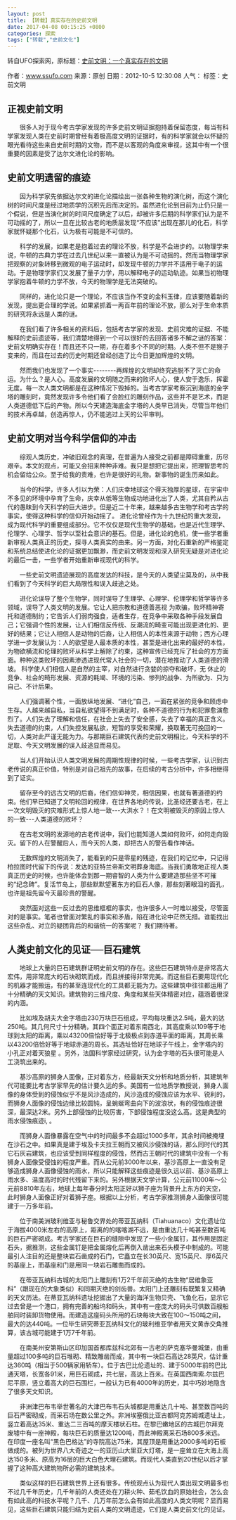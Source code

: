```yaml
---
layout: post
title: 【转载】真实存在的史前文明
date: 2017-04-08 00:15:25 +0800
categories: 探索
tags: ["转载","史前文化"]
---
```


转自UFO探索网，原标题：[史前文明：一个真实存在的文明](http://www.ssufo.com/html/tsfx/528.html)

作者：www.ssufo.com 来源：原创 日期：2012-10-5 12:30:08 人气： 标签：史前文明

## 正视史前文明

　　很多人对于现今考古学家发现的许多史前文明证据抱持着保留态度，每当有科学家发现人类在史前时期曾经有着极高度文明的证据时，有的科学家就会以怀疑的眼光看待这些来自史前时期的文物，而不是以客观的角度来审视，这其中有一个很重要的因素是受了达尔文进化论的影响。

## 史前文明遗留的痕迹

　　因为科学家先依据达尔文的进化论描绘出一张各种生物的演化树，而这个演化树的时间尺度是经过地质学的沉积先后而决定的。虽然进化论到目前为止仍只是一个假说，但是当演化树的时间尺度确定了以后，却被许多后期的科学家们认为是不可动摇的了，所以一旦在比较古老的地质层发现“不应该”出现在那儿的化石，科学家就怀疑那个化石，认为极有可能是不可信的。 

　　科学的发展，如果老是抱着过去的理论不放，科学是不会进步的。以物理学来说，牛顿的古典力学在过去几世纪以来一直被认为是不可动摇的。然而当物理学家把观察的对象转移到微观的电子运动时，却发现牛顿的力学并不适用于电子的运动。于是物理学家们又发展了量子力学，用以解释电子的运动轨迹。如果当初物理学家抱着牛顿的力学不放，今天的物理学是无法突破的。

　　同样的，进化论只是一个理论，不应该当作不变的金科玉律，应该要随着新的发现，提出更合理的学说。如果紧抓着一两百年前的理论不放，那么对于生命本质的研究将永远是人类的谜。  

　　在我们看了许多相关的资料后，包括考古学家的发现、史前灾难的证据、不能解释的史前遗迹等，我们清楚地得到一个可以很好的去回答诸多不解之谜的答案：史前文明确实存在！而且还不只一期，存在着多个不同的时期。人类不但不是猴子变来的，而且在过去的历史时期还曾经创造了比今日更加辉煌的文明。

　　然而我们也发现了一个事实--------再辉煌的文明却终究逃脱不了灭亡的命运。为什么？是人心。高度发展的文明随之而来的败坏人心，使人安于逸乐，挥霍无度。每一次人类文明都是在这种情况下毁掉的。当考古学家考察沉到海底的金字塔的雕刻时，竟然发现许多令他们看了会脸红的雕刻作品，这些并不是艺术，而是人类道德低下后的产物。所以今天建造海底金字塔的人类早已消失，尽管当年他们的技术再卓越，创造再惊人，仍不能逃过上天的公平审判。

## 史前文明对当今科学信仰的冲击

　　综观人类历史，冲破旧观念的真理，在普遍为人接受之前都是障碍重重，历尽艰辛。本文的观点，可能又会招来种种非难。我只是想把它提出来，把理智思考的机会留给公众。至于给我的责难，也许是很好的礼物。新事物的诞生历来如此。

　　当今的科学，许多人引以为荣：人们庆幸地球这个得天独厚的星球，在宇宙中不多见的环境中孕育了生命，庆幸从低等生物成功地进化出了人类，尤其自矜从古代的愚昧到今天科学的巨大进步。但是近二十年来，越来越多古生物学和考古学的事实，使得这种科学的信仰开始动摇了。 进化论曾经作为十九世纪的重大发现，成为现代科学的重要组成部分。它不仅仅是现代生物学的基础，也是近代生理学、伦理学、心理学、哲学以至社会意识的基石。但是，进化论的危机，使一些学者重新审视人类真正的历史，探寻人类真实的由来。另一方面，对化石重新的严格鉴定和系统总结使进化论的证据更加飘渺，而史前文明发现和深入研究无疑是对进化论的最后一击，一些学者开始重新审视现代的科学。 

　　一些史前文明遗迹展现的高度发达的科技，是今天的人类望尘莫及的，从中我们看到了今天科学的巨大局限性和误入歧途之处。 　 

　　进化论误导了整个生物学，同时误导了生理学、心理学、伦理学和哲学等许多领域，误导了人类文明的发展。它让人把宗教和道德善恶视 为欺骗，败坏精神寄托和道德制约；它告诉人们弱肉强食，适者生存，在竞争中采取各种手段发展自己；它强调个性的发展，让人们相信反传统、反潮流的畸变可能出现更进化的、更好的结果；它让人相信人是动物的后裔，让人相信人的本性来源于动物；西方心理学进一步发展认为：人的欲望是人最本质的本性，甚至是进化出来的最好的本性，为物欲横流和伦理的败坏从科学上解除了约束，这种宣传已经充斥了社会的方方面面。种种这类败坏的因素渗透进现代常人社会的一切，潜在地推动了人类道德的滑坡。 科学使人们相信人是自然的主宰，对自然进行贪婪的掠夺和破坏，无 休止的竞争、社会的畸形发展、资源的耗竭、环境的污染、惨列的战争、为所欲为、只为自己、不计后果。

　　人们强调著个性，一面放纵地发展、“进化”自己，一面在紧张的竞争和顾虑中生存。人越来越自私，当自私欲望得不到满足时，各种不道德的行为和犯罪愈演愈烈了。人们失去了理解和信任，在社会上失去了安全感，失去了幸福的真正含义。失去道德的约束，人们失控发展私欲，短暂的享受和荣耀，换取著无可挽回的一切，人类对此严谨无能为力。与那期巨石建筑代表的史前文明相比，今天科学的不足取、今天文明发展的误入歧途显而易见。

　　当人们开始认识人类文明发展的周期性规律的时候，一些考古学家，认识到古老传说的真正价值，特别是对自己祖先的故事，在后续的考古分析中，许多相继得到了证实。 

　　留存至今的远古文明的后裔，他们信仰神灵，相信因果，也就有著道德的约束。他们早已知道了文明轮回的规律，在世界各地的传说，比圣经还要古老，在上一次文明毁灭的灾难形式上惊人地一致---大洪水？！在文明被毁灭的原因上惊人的一致---人类道德的败坏？ 

　　在古老文明的发源地的古老传说中，我们也能知道人类如何败坏，如何走向毁灭。留下的人在警醒后人，而今天的人类，却把古人的警告看作神话。

　　无数辉煌的文明消失了，能看到的只是零星的残迹，在我们的记忆中，只记得柏拉图时代留下的传说：发达的亚特兰帝斯文明葬身海底。当我们勇敢地正视人类真正历史的时候，也许能体会到那一期睿智的人类为什么要建造那些坚不可摧的“纪念碑”。复活节岛上，那些默默望著东方的巨石人像，那些刻著眼泪的面孔，也许是祖先留今天最珍贵的警醒。 

　　突然面对这些一反过去的思维框框的事实，也许很多人一时难以接受，尽管面对的是事实。笔者也曾面对繁乱的事实和矛盾，陷在进化论中茫然无措。谁能找出这些杂乱、对立的疑团背后的和谐统一的答案呢？ 我们期待著。

## 人类史前文化的见证──巨石建筑

　　地球上大量的巨石建筑群证明史前文明的存在。这些巨石建筑特点是非常高大宏伟，用非常庞大的石块砌筑而成，而且拼接得非常完美。而这些巨石要用现代化的机器才能搬运，有的甚至连现代化的工具都无能为力。这些建筑中往往都运用了十分精确的天文知识。建筑物的三维尺度、角度和某些天体精密对应，蕴涵着很深的内涵。 

　　比如埃及胡夫大金字塔由230万块巨石组成，平均每块重达2.5吨，最大的达250吨。其几何尺寸十分精确，其四个面正对着东南西北，其高度乘以109等于地球到太阳的距离，乘以43200倍恰好等于北极极点到赤道平面的距离，其周长乘以43200倍恰好等于地球赤道的周长。其选址恰好在地球子午线上，金字塔内的小孔正对着天狼星 。另外，法国科学家经过研究，认为金字塔的石头很可能是人工浇筑出来的。 

　　基沙高原的狮身人面像，正对着东方，经最新天文分析和地质分析，其建筑年代可能要比考古学家早先的估计要久远的多。美国有一位地质学教授说，狮身人面像的身体受到的侵蚀似乎不是风沙造成的，风沙造成的侵蚀应该为水平、锐利的，而狮身人面像的侵蚀边缘比较圆钝，呈蜿蜒弯曲向下的波浪状，有的侵蚀痕迹很深，最深达2米。另外上部侵蚀的比较厉害，下部侵蚀程度没这么高。这是典型的雨水侵蚀痕迹i, 。

　　而狮身人面像暴露在空气中的时间最多不会超过1000多年，其余时间被掩埋在沙石之中。如果真是建于埃及卡夫拉王朝而又被风沙侵蚀的话，那么同时代的其它石灰岩建筑，也应该受到同样程度的侵蚀，然而古王朝时代的建筑中没有一个有狮身人面像受侵蚀的程度严重。而从公元前3000年以来，基沙高原上一直没有足够造成狮身人面像侵蚀的雨水，所以只能解释这些痕迹是很久远以前、基沙高原上雨水多、温度高时的时代残留下来的。另外根据天文学计算，公元前11000年～公元前8810年左右，地球上每年春分时太阳正好以狮子座为背景升上东方的天空，此时狮身人面像正好对着狮子座。根据以上分析，考古学家推测狮身人面像很可能建于一万多年前。

　　位于南美洲玻利维亚与秘鲁交界处的蒂亚瓦纳科（Tiahuanaco）文化遗址位于海拔4000米左右的高原上，距离的的喀喀湖不远，是由重达几十吨甚至数百吨的巨石严密砌成。考古学家还在巨石的缝隙中发现了一些小金属钉，其作用是固定石头，据推测，这些金属钉是把金属熔化后再倒入凿出来石头模子中制成的。可能最引人注目的还是整块岩石凿成的石门，它矗立在长30英尺、宽15英尺、厚6英尺的基座上，而基座和门是用同一块岩石雕凿而成的。

　　在蒂亚瓦纳科古城的太阳门上雕刻有1万2千年前灭绝的古生物“居维象亚科”（跟现在的大象类似）和同期灭绝的剑齿兽。太阳门上还雕刻有既繁复又精确的天文历法。在蒂亚瓦纳科遗址挖掘出了大量的海洋生物贝壳、飞鱼化石，显示它过去曾是一个港口，拥有完善的船坞和码头，其中有一座庞大的码头可供数百艘船舶同时装卸货物使用。而建造这座码头所用的石块每块大致在100～150吨之间，最大的达440吨。一位毕生研究蒂亚瓦纳科文化的玻利维亚学者用天文黄赤交角推算，该古城可能建于1万7千年前。

　　在南美州安第斯山区印加国首都库兹科北郊有一古老的萨克塞华曼城堡，由重量超过100多吨的巨石堆砌、精致雕凿而成，其中有一块巨石高达28英尺，估计重达360吨（相当于500辆家用轿车）。位于古巴比伦遗址的、建于5000年前的巴比通天塔，长宽各91米，用巨石砌成，共七层，高达上百米。在英国西南索.尔兹巴尼平原，竖立着高大的巨石围栏，一般认为已有4000年的历史，其中巧妙地隐含了很多天文知识。 

　　非洲津巴布韦举世著名的大津巴布韦石头城都是用重达几十吨、甚至数百吨的巨石严密砌成，而采石场在数公里之外。非洲埃塞俄比亚古都阿克苏姆城遗址上，竖立着高达35米、重达二三百吨的摩天楼状石柱。在黎巴嫩地区的古城巴尔拜克废墟中有一座神殿，每块巨石的质量达1200吨，而此神殿离采石场800多米远。在印度一座名叫“黑色巴格达”的寺院高达75米，其屋顶是用重达2000多吨的石板做成的。被列为世界八大奇迹之一的亚历山大里亚大灯塔，是一座耸立在大海上高达150多米、原高为16层的巨大白色大理石建筑。而现代人类直到20世纪以后才掌握了这种高大建筑物所必需的建筑技术。 

　　类似这样的巨石建筑世界上还有很多。传统观点认为现代人类出现文明最多也不过几千年历史，几千年前的人类还处在刀耕火种、茹毛饮血的原始社会，怎么会有如此高的科技水平呢？几千、几万年前怎么会有如此高度的人类文明呢？显而易见，这些巨石建筑只能归结为史前人类的文明遗迹，它们是人类史前文化的见证。
